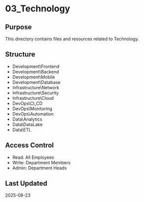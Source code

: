 ﻿# 03_Technology

## Purpose
This directory contains files and resources related to Technology.

## Structure
- Development\Frontend
- Development\Backend
- Development\Mobile
- Development\Database
- Infrastructure\Network
- Infrastructure\Security
- Infrastructure\Cloud
- DevOps\CI_CD
- DevOps\Monitoring
- DevOps\Automation
- Data\Analytics
- Data\DataLake
- Data\ETL

## Access Control
- Read: All Employees
- Write: Department Members
- Admin: Department Heads

## Last Updated
2025-08-23
